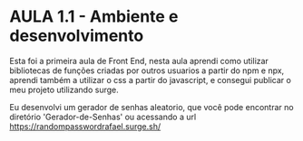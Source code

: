 # AULA 1.1 - Ambiente e desenvolvimento

Esta foi a primeira aula de Front End, nesta aula aprendi como utilizar bibliotecas de funções criadas por outros usuarios a partir do npm e npx, aprendi também a utilizar o css a partir do javascript, e consegui publicar o meu projeto utilizando surge.

Eu desenvolvi um gerador de senhas aleatorio, que você pode encontrar no diretório 'Gerador-de-Senhas' ou acessando a url https://randompasswordrafael.surge.sh/